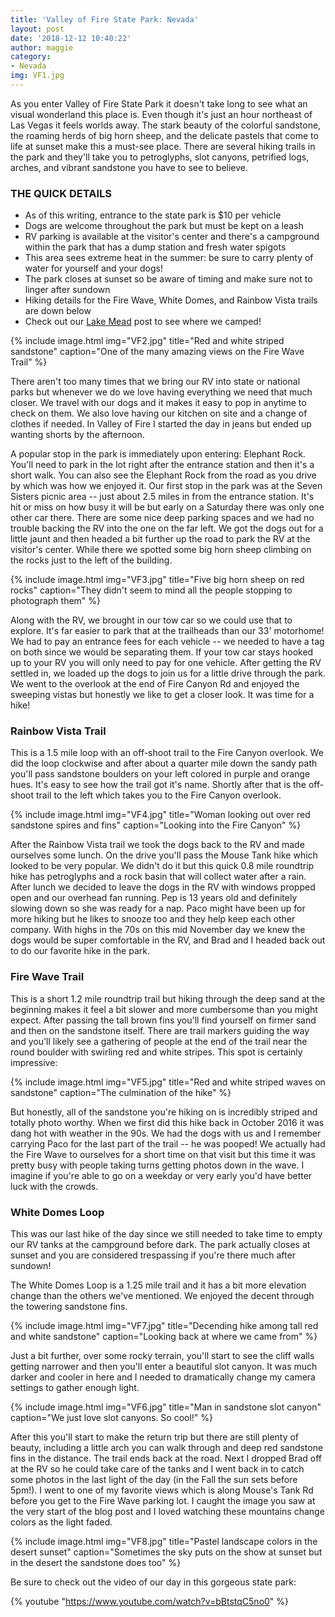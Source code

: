 ```yaml
---
title: 'Valley of Fire State Park: Nevada'
layout: post
date: '2018-12-12 10:40:22'
author: maggie
category:
- Nevada
img: VF1.jpg
---
```


As you enter Valley of Fire State Park it doesn't take long to see what an visual wonderland this place is. Even though it's just an hour northeast of Las Vegas it feels worlds away. The stark beauty of the colorful sandstone, the roaming herds of big horn sheep, and the delicate pastels that come to life at sunset make this a must-see place. There are several hiking trails in the park and they'll take you to petroglyphs, slot canyons, petrified logs, arches, and vibrant sandstone you have to see to believe.

### THE QUICK DETAILS
* As of this writing, entrance to the state park is $10 per vehicle
* Dogs are welcome throughout the park but must be kept on a leash
* RV parking is available at the visitor's center and there's a campground within the park that has a dump station and fresh water spigots
* This area sees extreme heat in the summer: be sure to carry plenty of water for yourself and your dogs!
* The park closes at sunset so be aware of timing and make sure not to linger after sundown
* Hiking details for the Fire Wave, White Domes, and Rainbow Vista trails are down below
* Check out our [Lake Mead](https://wanderlandtravelers.com/2018/12/05/boondocking-at-stewarts-point-lake-mead-nevada/) post to see where we camped!

{% include image.html img="VF2.jpg" title="Red and white striped sandstone" caption="One of the many amazing views on the Fire Wave Trail" %}

There aren't too many times that we bring our RV into state or national parks but whenever we do we love having everything we need that much closer. We travel with our dogs and it makes it easy to pop in anytime to check on them. We also love having our kitchen on site and a change of clothes if needed. In Valley of Fire I started the day in jeans but ended up wanting shorts by the afternoon.

A popular stop in the park is immediately upon entering: Elephant Rock. You'll need to park in the lot right after the entrance station and then it's a short walk. You can also see the Elephant Rock from the road as you drive by which was how we enjoyed it. Our first stop in the park was at the Seven Sisters picnic area -- just about 2.5 miles in from the entrance station. It's hit or miss on how busy it will be but early on a Saturday there was only one other car there. There are some nice deep parking spaces and we had no trouble backing the RV into the one on the far left. We got the dogs out for a little jaunt and then headed a bit further up the road to park the RV at the visitor's center. While there we spotted some big horn sheep climbing on the rocks just to the left of the building.

{% include image.html img="VF3.jpg" title="Five big horn sheep on red rocks" caption="They didn't seem to mind all the people stopping to photograph them" %}

Along with the RV, we brought in our tow car so we could use that to explore. It's far easier to park that at the trailheads than our 33' motorhome! We had to pay an entrance fees for each vehicle -- we needed to have a tag on both since we would be separating them. If your tow car stays hooked up to your RV you will only need to pay for one vehicle. After getting the RV settled in, we loaded up the dogs to join us for a little drive through the park. We went to the overlook at the end of Fire Canyon Rd and enjoyed the sweeping vistas but honestly we like to get a closer look. It was time for a hike!

### Rainbow Vista Trail

This is a 1.5 mile loop with an off-shoot trail to the Fire Canyon overlook. We did the loop clockwise and after about a quarter mile down the sandy path you'll pass sandstone boulders on your left colored in purple and orange hues. It's easy to see how the trail got it's name. Shortly after that is the off-shoot trail to the left which takes you to the Fire Canyon overlook.

{% include image.html img="VF4.jpg" title="Woman looking out over red sandstone spires and fins" caption="Looking into the Fire Canyon" %}

After the Rainbow Vista trail we took the dogs back to the RV and made ourselves some lunch. On the drive you'll pass the Mouse Tank hike which looked to be very popular. We didn't do it but this quick 0.8 mile roundtrip hike has petroglyphs and a rock basin that will collect water after a rain. After lunch we decided to leave the dogs in the RV with windows propped open and our overhead fan running. Pep is 13 years old and definitely slowing down so she was ready for a nap. Paco might have been up for more hiking but he likes to snooze too and they help keep each other company. With highs in the 70s on this mid November day we knew the dogs would be super comfortable in the RV, and Brad and I headed back out to do our favorite hike in the park.

### Fire Wave Trail

This is a short 1.2 mile roundtrip trail but hiking through the deep sand at the beginning makes it feel a bit slower and more cumbersome than you might expect. After passing the tall brown fins you'll find yourself on firmer sand and then on the sandstone itself. There are trail markers guiding the way and you'll likely see a gathering of people at the end of the trail near the round boulder with swirling red and white stripes. This spot is certainly impressive:

{% include image.html img="VF5.jpg" title="Red and white striped waves on sandstone" caption="The culmination of the hike" %}

But honestly, all of the sandstone you're hiking on is incredibly striped and totally photo worthy. When we first did this hike back in October 2016 it was dang hot with weather in the 90s. We had the dogs with us and I remember carrying Paco for the last part of the trail -- he was pooped! We actually had the Fire Wave to ourselves for a short time on that visit but this time it was pretty busy with people taking turns getting photos down in the wave. I imagine if you're able to go on a weekday or very early you'd have better luck with the crowds.

### White Domes Loop

This was our last hike of the day since we still needed to take time to empty our RV tanks at the campground before dark. The park actually closes at sunset and you are considered trespassing if you're there much after sundown!

The White Domes Loop is a 1.25 mile trail and it has a bit more elevation change than the others we've mentioned. We enjoyed the decent through the towering sandstone fins.

{% include image.html img="VF7.jpg" title="Decending hike among tall red and white sandstone" caption="Looking back at where we came from" %}

Just a bit further, over some rocky terrain, you'll start to see the cliff walls getting narrower and then you'll enter a beautiful slot canyon. It was much darker and cooler in here and I needed to dramatically change my camera settings to gather enough light.

{% include image.html img="VF6.jpg" title="Man in sandstone slot canyon" caption="We just love slot canyons. So cool!" %}

After this you'll start to make the return trip but there are still plenty of beauty, including a little arch you can walk through and deep red sandstone fins in the distance. The trail ends back at the road. Next I dropped Brad off at the RV so he could take care of the tanks and I went back in to catch some photos in the last light of the day (in the Fall the sun sets before 5pm!). I went to one of my favorite views which is along Mouse's Tank Rd before you get to the Fire Wave parking lot. I caught the image you saw at the very start of the blog post and I loved watching these mountains change colors as the light faded. 

{% include image.html img="VF8.jpg" title="Pastel landscape colors in the desert sunset" caption="Sometimes the sky puts on the show at sunset but in the desert the sandstone does too" %}

Be sure to check out the video of our day in this gorgeous state park:

{% youtube "https://www.youtube.com/watch?v=bBtstqC5no0" %}